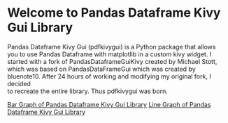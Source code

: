 # Welcome to Pandas Dataframe Kivy Gui Library

Pandas Dataframe Kivy Gui (pdfkivygui) is a Python package that allows you to use Pandas Dataframe with matplotlib 
in a custom kivy widget. I started with a fork of PandasDataframeGuiKivy created by Michael Stott, which was based on 
PandasDataFrameGui which was created by bluenote10. After 24 hours of working and modifying my original fork, I decided \
to recreate the entire library. Thus pdfkivygui was born.

[Bar Graph of Pandas Dataframe Kivy Gui Library](bar_graph.md)
[Line Graph of Pandas Dataframe Kivy Gui Library](line_graph.md)
